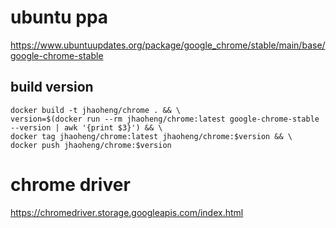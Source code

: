 # ubuntu ppa
https://www.ubuntuupdates.org/package/google_chrome/stable/main/base/google-chrome-stable


## build version

```
docker build -t jhaoheng/chrome . && \
version=$(docker run --rm jhaoheng/chrome:latest google-chrome-stable --version | awk '{print $3}') && \
docker tag jhaoheng/chrome:latest jhaoheng/chrome:$version && \
docker push jhaoheng/chrome:$version
```

# chrome driver
https://chromedriver.storage.googleapis.com/index.html